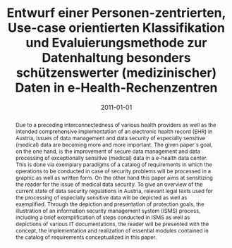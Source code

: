 ---
abstract: Due to a preceding interconnectedness of various health providers as well
  as the intended  comprehensive implementation of an electronic health record (EHR)
  in Austria, issues of data  management and data security of especially sensitive
  (medical) data are becoming more and  more important. The given paper´s goal, on
  the one hand, is the improvement of secure data  management and data processing
  of exceptionally sensitive (medical) data in a e-health data  center. This is done
  via exemplary paradigms of a catalog of requirements in which the  operations to
  be conducted in case of security problems will be processed in a graphic as well  as
  written form. On the other hand this paper aims at sensitizing the reader for the
  issue of  medical data security. To give an overview of the current state of data
  security regulations in  Austria, relevant legal texts used for the processing of
  especially sensitive data will be  depicted as well as exemplified. Through the
  depiction and presentation of protection goals,  the illustration of an information
  security management system (ISMS) process, including a  brief exemplification of
  steps conducted in ISMS as well as depictions of various IT  documentations, the
  reader will be presented with the concept, the implementation and  realization of
  essential modules contained in the catalog of requirements conceptualized in  this
  paper.
authors:
- Heinz Unterberger
date: '2011-01-01'
featured: false
links:
- name: Publik
  url: https://publik.tuwien.ac.at/showentry.php?ID=205955&lang=1
publication_types:
- '7'
publishDate: '2011-01-01'
title: Entwurf einer Personen-zentrierten, Use-case orientierten Klassifikation und
  Evaluierungsmethode zur Datenhaltung besonders schützenswerter (medizinischer) Daten
  in e-Health-Rechenzentren
url_pdf: ''
---
